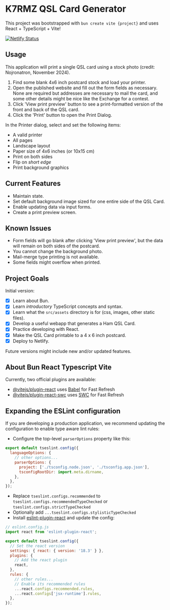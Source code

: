 # K7RMZ QSL Card Generator

This project was bootstrapped with `bun create vite {project}` and uses React + TypeScript + Vite!

[![Netlify Status](https://api.netlify.com/api/v1/badges/00d901ea-1751-4cdd-bd80-0dd539802219/deploy-status)](https://app.netlify.com/sites/helpful-rolypoly-5d6b11/deploys)

## Usage

This application will print a single QSL card using a stock photo (credit: Nojronatron, November 2024).

1. Find some blank 4x6 inch postcard stock and load your printer.
1. Open the published website and fill out the form fields as necessary. None are required but addresses are necessary to mail the card, and some other details might be nice like the Exchange for a contest.
1. Click 'View print preview' button to see a print-formatted version of the front and back of the QSL card.
1. Click the 'Print' button to open the Print Dialog.

In the Printer dialog, select and set the following items:

- A valid printer
- All pages
- Landscape layout
- Paper size of 4x6 inches (or 10x15 cm)
- Print on both sides
- Flip on _short edge_
- Print background graphics

## Current Features

- Maintain state.
- Set default background image sized for one entire side of the QSL Card.
- Enable updating data via input forms.
- Create a print preview screen.

## Known Issues

- Form fields will go blank after clicking 'View print preview', but the data will remain on both sides of the postcard.
- You cannot change the background photo.
- Mail-merge type printing is not available.
- Some fields might overflow when printed.

## Project Goals

Initial version:

- [x] Learn about Bun.
- [x] Learn _introductory_ TypeScript concepts and syntax.
- [x] Learn what the `src/assets` directory is for (css, images, other static files).
- [x] Develop a useful webapp that generates a Ham QSL Card.
- [x] Practice developing with React.
- [x] Make the QSL Card printable to a 4 x 6 inch postcard.
- [x] Deploy to Netlify.

Future versions might include new and/or updated features.

## About Bun React Typescript Vite

Currently, two official plugins are available:

- [@vitejs/plugin-react](https://github.com/vitejs/vite-plugin-react/blob/main/packages/plugin-react/README.md) uses [Babel](https://babeljs.io/) for Fast Refresh
- [@vitejs/plugin-react-swc](https://github.com/vitejs/vite-plugin-react-swc) uses [SWC](https://swc.rs/) for Fast Refresh

## Expanding the ESLint configuration

If you are developing a production application, we recommend updating the configuration to enable type aware lint rules:

- Configure the top-level `parserOptions` property like this:

```js
export default tseslint.config({
  languageOptions: {
    // other options...
    parserOptions: {
      project: ['./tsconfig.node.json', './tsconfig.app.json'],
      tsconfigRootDir: import.meta.dirname,
    },
  },
});
```

- Replace `tseslint.configs.recommended` to `tseslint.configs.recommendedTypeChecked` or `tseslint.configs.strictTypeChecked`
- Optionally add `...tseslint.configs.stylisticTypeChecked`
- Install [eslint-plugin-react](https://github.com/jsx-eslint/eslint-plugin-react) and update the config:

```js
// eslint.config.js
import react from 'eslint-plugin-react';

export default tseslint.config({
  // Set the react version
  settings: { react: { version: '18.3' } },
  plugins: {
    // Add the react plugin
    react,
  },
  rules: {
    // other rules...
    // Enable its recommended rules
    ...react.configs.recommended.rules,
    ...react.configs['jsx-runtime'].rules,
  },
});
```
